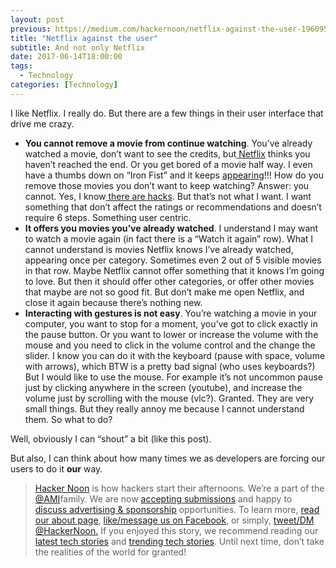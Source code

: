 ```yaml
---
layout: post
previous: https://medium.com/hackernoon/netflix-against-the-user-19609525fcd7
title: "Netflix against the user"
subtitle: And not only Netflix
date: 2017-06-14T18:00:00
tags:
  - Technology
categories: [Technology]
---
```


I like Netflix. I really do. But there are a few things in their user interface that drive me crazy.

- **You cannot remove a movie from continue watching**. You’ve already watched a movie, don’t want to see the credits, but[ Netflix](https://hackernoon.com/tagged/netflix) thinks you haven’t reached the end. Or you get bored of a movie half way. I even have a thumbs down on “Iron Fist” and it keeps [appearing](https://hackernoon.com/tagged/appearing)!!! How do you remove those movies you don’t want to keep watching? Answer: you cannot. Yes, I know[ there are hacks](https://www.reddit.com/r/netflix/comments/31z68t/is_there_a_way_to_mark_something_as_already/cq6f202/). But that’s not what I want. I want something that don’t affect the ratings or recommendations and doesn’t require 6 steps. Something user centric.
- **It offers you movies you’ve already watched**. I understand I may want to watch a movie again (in fact there is a “Watch it again” row). What I cannot understand is movies Netflix knows I’ve already watched, appearing once per category. Sometimes even 2 out of 5 visible movies in that row. Maybe Netflix cannot offer something that it knows I’m going to love. But then it should offer other categories, or offer other movies that maybe are not so good fit. But don’t make me open Netflix, and close it again because there’s nothing new.
- **Interacting with gestures is not easy**. You’re watching a movie in your computer, you want to stop for a moment, you’ve got to click exactly in the pause button. Or you want to lower or increase the volume with the mouse and you need to click in the volume control and the change the slider. I know you can do it with the keyboard (pause with space, volume with arrows), which BTW is a pretty bad signal (who uses keyboards?) But I would like to use the mouse. For example it’s not uncommon pause just by clicking anywhere in the screen (youtube), and increase the volume just by scrolling with the mouse (vlc?).
  Granted. They are very small things. But they really annoy me because I cannot understand them. So what to do?

Well, obviously I can “shout” a bit (like this post).

But also, I can think about how many times we as developers are forcing our users to do it **our** way.

> [Hacker Noon](http://bit.ly/Hackernoon) is how hackers start their afternoons. We’re a part of the [@AMI](http://bit.ly/atAMIatAMI)family. We are now [accepting submissions](http://bit.ly/hackernoonsubmission) and happy to [discuss advertising & sponsorship](mailto:partners@amipublications.com) opportunities.
> To learn more, [read our about page](https://goo.gl/4ofytp), [like/message us on Facebook](http://bit.ly/HackernoonFB), or simply, [tweet/DM @HackerNoon.](https://goo.gl/k7XYbx)
> If you enjoyed this story, we recommend reading our [latest tech stories](http://bit.ly/hackernoonlatestt) and [trending tech stories](https://hackernoon.com/trending). Until next time, don’t take the realities of the world for granted!
